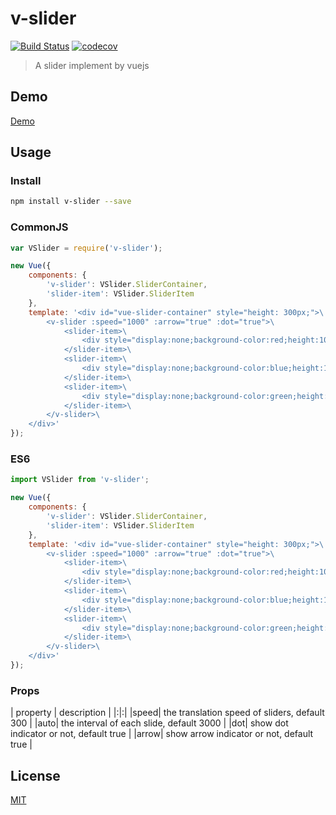 # v-slider
[![Build Status](https://travis-ci.org/lakb248/v-slider.svg?branch=master)](https://travis-ci.org/lakb248/v-slider)
[![codecov](https://codecov.io/gh/lakb248/v-slider/branch/master/graph/badge.svg)](https://codecov.io/gh/lakb248/v-slider)

> A slider implement by vuejs

## Demo

[Demo](https://lakb248.github.io/v-slider)

## Usage

### Install

```bash
npm install v-slider --save
```

### CommonJS

```javascript
var VSlider = require('v-slider');

new Vue({
    components: {
        'v-slider': VSlider.SliderContainer,
        'slider-item': VSlider.SliderItem
    },
    template: '<div id="vue-slider-container" style="height: 300px;">\
        <v-slider :speed="1000" :arrow="true" :dot="true">\
            <slider-item>\
                <div style="display:none;background-color:red;height:100%;">SliderA</div>\
            </slider-item>\
            <slider-item>\
                <div style="display:none;background-color:blue;height:100%;">SliderB</div>\
            </slider-item>\
            <slider-item>\
                <div style="display:none;background-color:green;height:100%;">SliderC</div>\
            </slider-item>\
        </v-slider>\
    </div>'
});
```

### ES6
```javascript
import VSlider from 'v-slider';

new Vue({
    components: {
        'v-slider': VSlider.SliderContainer,
        'slider-item': VSlider.SliderItem
    },
    template: '<div id="vue-slider-container" style="height: 300px;">\
        <v-slider :speed="1000" :arrow="true" :dot="true">\
            <slider-item>\
                <div style="display:none;background-color:red;height:100%;">SliderA</div>\
            </slider-item>\
            <slider-item>\
                <div style="display:none;background-color:blue;height:100%;">SliderB</div>\
            </slider-item>\
            <slider-item>\
                <div style="display:none;background-color:green;height:100%;">SliderC</div>\
            </slider-item>\
        </v-slider>\
    </div>'
});
```

### Props

| property | description |
|:|:|
|speed| the translation speed of sliders, default 300 |
|auto| the interval of each slide, default 3000 |
|dot| show dot indicator or not, default true |
|arrow| show arrow indicator or not, default true |

## License

[MIT](http://opensource.org/licenses/MIT)

